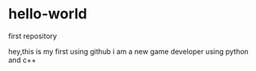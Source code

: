 # hello-world
first repository

hey,this is my first using github
i am a new game developer using python and c++
